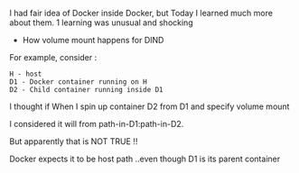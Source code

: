 I had fair idea of Docker inside Docker, but Today I learned much more about them.
1 learning was unusual and shocking

- How volume mount happens for DIND

For example, consider : 

    H - host
    D1 - Docker container running on H
    D2 - Child container running inside D1 

I thought if When I spin up container D2 from D1 and specify volume mount 

I considered it will from path-in-D1:path-in-D2.

But apparently that is NOT TRUE !! 

Docker expects it to be host path ..even though D1 is its parent container  

